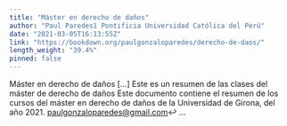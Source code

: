 ```yaml
---
title: "Máster en derecho de daños"
author: "Paul Paredes1 Pontificia Universidad Católica del Perú"
date: "2021-03-05T16:13:55Z"
link: "https://bookdown.org/paulgonzaloparedes/derecho-de-daos/"
length_weight: "39.4%"
pinned: false
---
```


Máster en derecho de daños [...] Este es un resumen de las clases del máster de derecho de daños Este documento contiene el resumen de los cursos del máster en derecho de daños de la Universidad de Girona, del año 2021. paulgonzaloparedes@gmail.com↩︎ ...
